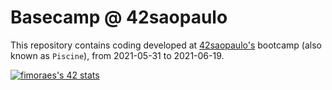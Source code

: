 # Basecamp @ 42saopaulo

This repository contains coding developed at [42saopaulo's](https://www.42sp.org.br/) bootcamp (also known as `Piscine`), from 2021-05-31 to 2021-06-19.

[![fimoraes's 42 stats](https://badge42.herokuapp.com/api/stats/fimoraes?darkmode=true&privacyEmail=true)](https://github.com/JaeSeoKim/badge42)


